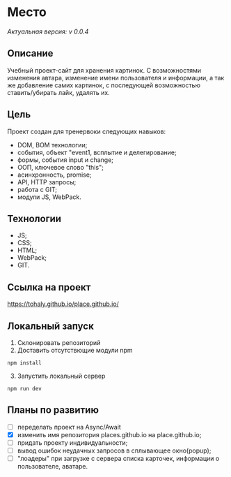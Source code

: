 # Место
*Актуальная версия: v 0.0.4*


## Описание

Учебный проект-сайт для хранения картинок. С возможностями изменения автара, изменение имени пользователя и информации, а так же добавление самих картинок, с последующей возможностью ставить/убирать лайк, удалять их.

## Цель

Проект создан для тренервоки следующих навыков:

- DOM, BOM технологии;
- события, объект "event1, всплытие и делегирование;
- формы, события input и change;
- ООП, ключевое слово "this";
- асинхронность, promise;
- API, HTTP запросы;
- работа с GIT;
- модули JS, WebPack.


## Технологии

- JS;
- CSS;
- HTML;
- WebPack;
- GIT.

## Ссылка на проект

https://tohaly.github.io/place.github.io/

## Локальный запуск

1. Склонировать репозиторий
2. Доставить отсутствющие модули npm
```
npm install
```
3. Запустить локальный сервер
```
npm run dev
```

## Планы по развитию

- [ ] переделать проект на Async/Await
- [x] изменить имя репозитория places.github.io на place.github.io;
- [ ] придать проекту индивидуальности;
- [ ] вывод ошибок неудачных запросов в сплывающее окно(popup);
- [ ] "лоадеры" при загрузке с сервера списка карточек, информации о пользователе, аватаре. 
